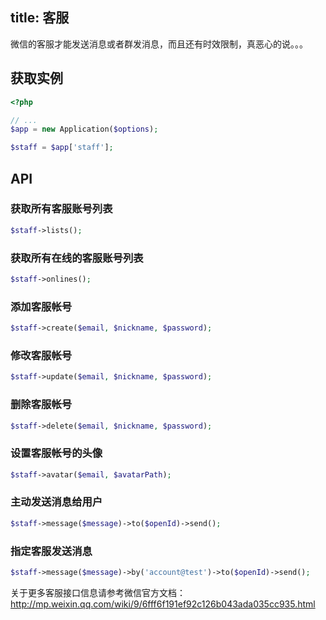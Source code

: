 title: 客服
---

微信的客服才能发送消息或者群发消息，而且还有时效限制，真恶心的说。。。

## 获取实例

```php
<?php

// ...
$app = new Application($options);

$staff = $app['staff'];
```

## API

### 获取所有客服账号列表

```php
$staff->lists();
```

### 获取所有在线的客服账号列表

```php
$staff->onlines();
```

### 添加客服帐号

```php
$staff->create($email, $nickname, $password);
```

### 修改客服帐号

```php
$staff->update($email, $nickname, $password);
```

### 删除客服帐号

```php
$staff->delete($email, $nickname, $password);
```

### 设置客服帐号的头像

```php
$staff->avatar($email, $avatarPath);
```

### 主动发送消息给用户

```php
$staff->message($message)->to($openId)->send();
```

### 指定客服发送消息

```php
$staff->message($message)->by('account@test')->to($openId)->send();
```


关于更多客服接口信息请参考微信官方文档：http://mp.weixin.qq.com/wiki/9/6fff6f191ef92c126b043ada035cc935.html
